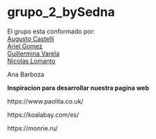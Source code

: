 # grupo_2_bySedna
 El grupo esta conformado por:
<br>
[Augusto Castelli](https://github.com/castelliaugusto/)
<br>
[Ariel Gomez](https://github.com/arielgomez87/)
<br>
[Guillermina Varela](https://github.com/guiguisv/)
<br>
[Nicolas Lomanto](https://github.com/Nicoloman/Nicoloman/)
<p>Ana Barboza



**Inspiracion para desarrollar nuestra pagina web**
<p> https://www.paolita.co.uk/
<p> https://koalabay.com/es/
<p> https://monrie.ru/
